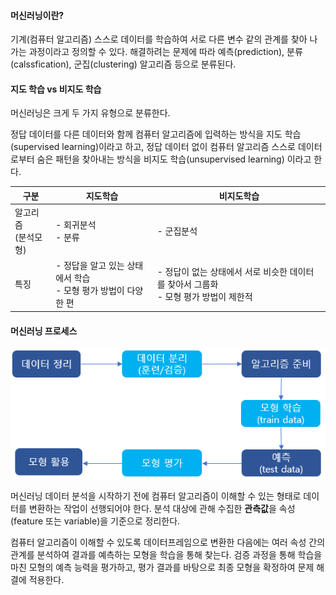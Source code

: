 #### 머신러닝이란?



기계(컴퓨터 알고리즘) 스스로 데이터를 학습하여 서로 다른 변수 같의 관계를 찾아 나가는 과정이라고 정의할 수 있다. 해결하려는 문제에 따라 예측(prediction), 분류(calssfication), 군집(clustering) 알고리즘 등으로 분류된다.



#### 지도 학습 vs 비지도 학습

머신러닝은 크게 두 가지 유형으로 분류한다.

정답 데이터를 다른 데이터와 함께 컴퓨터 알고리즘에 입력하는 방식을 지도 학습(supervised learning)이라고 하고, 정답 데이터 없이 컴퓨터 알고리즘 스스로 데이터로부터 숨은 패턴을 찾아내는 방식을 비지도 학습(unsupervised learning) 이라고 한다.

| 구분                     | 지도학습                                                     | 비지도학습                                                   |
| ------------------------ | ------------------------------------------------------------ | ------------------------------------------------------------ |
| 알고리즘<br />(분석모형) | - 회귀분석<br />- 분류                                       | - 군집분석                                                   |
| 특징                     | - 정답을 알고 있는 상태에서 학습<br />- 모형 평가 방법이 다양한 편 | - 정답이 없는 상태에서 서로 비슷한 데이터를 찾아서 그룹화<br />- 모형 평가 방법이 제한적 |





#### 머신러닝 프로세스

![image-20220213213035369](assets/1.%EB%A8%B8%EC%8B%A0%EB%9F%AC%EB%8B%9D%20%EA%B0%9C%EC%9A%94/image-20220213213035369.png)

머신러닝 데이터 분석을 시작하기 전에 컴퓨터 알고리즘이 이해할 수 있는 형태로 데이터를 변환하는 작업이 선행되어야 한다. 분석 대상에 관해 수집한 **관측값**을 속성(feature 또는 variable)을 기준으로 정리한다. 

컴퓨터 알고리즘이 이해할 수 있도록 데이터프레임으로 변환한 다음에는 여러 속성 간의 관계를 분석하여 결과를 예측하는 모형을 학습을 통해 찾는다. 검증 과정을 통해 학습을 마친 모형의 예측 능력을 평가하고, 평가 결과를 바탕으로 최종 모형을 확정하여 문제 해결에 적용한다.